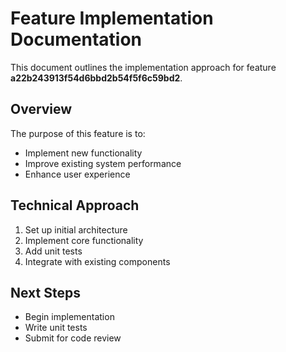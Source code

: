 # Feature Implementation Documentation

This document outlines the implementation approach for feature **a22b243913f54d6bbd2b54f5f6c59bd2**.

## Overview
The purpose of this feature is to:
- Implement new functionality
- Improve existing system performance
- Enhance user experience

## Technical Approach
1. Set up initial architecture
2. Implement core functionality
3. Add unit tests
4. Integrate with existing components

## Next Steps
- Begin implementation
- Write unit tests
- Submit for code review